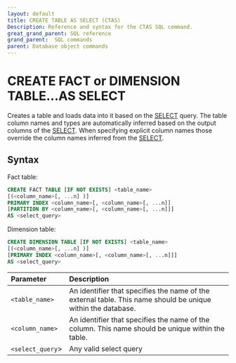 ```yaml
---
layout: default
title: CREATE TABLE AS SELECT (CTAS)
Description: Reference and syntax for the CTAS SQL command.
great_grand_parent: SQL reference
grand_parent:  SQL commands
parent: Database object commands
---
```


# CREATE FACT or DIMENSION TABLE...AS SELECT

Creates a table and loads data into it based on the [SELECT](query-syntax.md) query. The table column names and types are automatically inferred based on the output columns of the [SELECT](query-syntax.md). When specifying explicit column names those override the column names inferred from the [SELECT](query-syntax.md).

## Syntax

Fact table:

```sql
CREATE FACT TABLE [IF NOT EXISTS] <table_name>
[(<column_name>[, ...n] )]
PRIMARY INDEX <column_name>[, <column_name>[, ...n]]
[PARTITION BY <column_name>[, <column_name>[, ...n]]]
AS <select_query>
```

Dimension table:

```sql
CREATE DIMENSION TABLE [IF NOT EXISTS] <table_name>
[(<column_name>[, ...n] )]
[PRIMARY INDEX <column_name>[, <column_name>[, ...n]]]
AS <select_query>
```

| Parameter                                       | Description                                                                                                     |
| :----------------------------------------------- | :--------------------------------------------------------------------------------------------------------------- |
| `<table_name>`                                  | An identifier that specifies the name of the external table. This name should be unique within the database. |
| `<column_name>` | An identifier that specifies the name of the column. This name should be unique within the table.               |
| `<select_query`>                                | Any valid select query                                                                                          |
